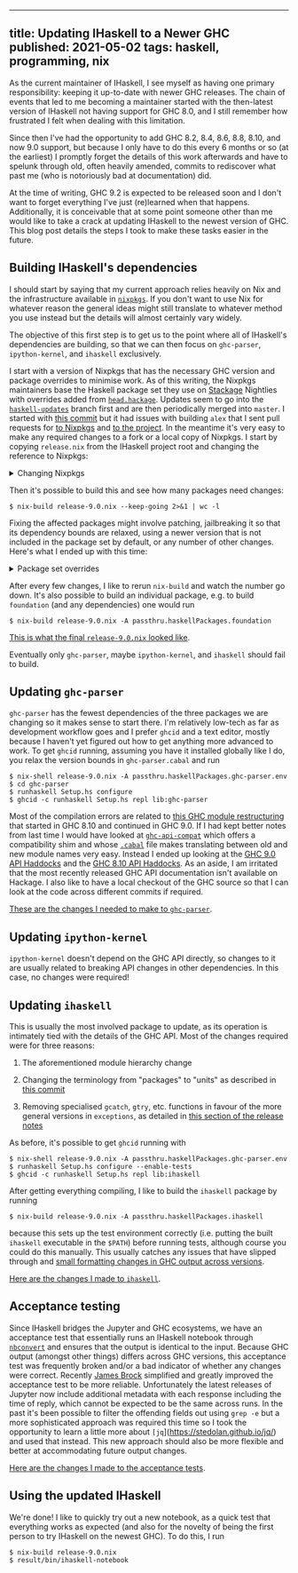 --------------------------------------------------------------------------------
title: Updating IHaskell to a Newer GHC
published: 2021-05-02
tags: haskell, programming, nix
--------------------------------------------------------------------------------

As the current maintainer of IHaskell, I see myself as having one primary
responsibility: keeping it up-to-date with newer GHC releases. The chain of
events that led to me becoming a maintainer started with the then-latest
version of IHaskell not having support for GHC 8.0, and I still remember how
frustrated I felt when dealing with this limitation.

Since then I've had the opportunity to add GHC 8.2, 8.4, 8.6, 8.8, 8.10, and
now 9.0 support, but because I only have to do this every 6 months or so (at
the earliest) I promptly forget the details of this work afterwards and have to
spelunk through old, often heavily amended, commits to rediscover what
past me (who is notoriously bad at documentation) did.

At the time of writing, GHC 9.2 is expected to be released soon and I don't
want to forget everything I've just (re)learned when that happens.
Additionally, it is conceivable that at some point someone other than me would
like to take a crack at updating IHaskell to the newest version of GHC. This
blog post details the steps I took to make these tasks easier in the future.

## Building IHaskell's dependencies

I should start by saying that my current approach relies heavily on Nix and the
infrastructure available in [`nixpkgs`](https://github.com/NixOS/nixpkgs). If
you don't want to use Nix for whatever reason the general ideas might still
translate to whatever method you use instead but the details will almost
certainly vary widely.

The objective of this first step is to get us to the point where all of
IHaskell's dependencies are building, so that we can then focus on
`ghc-parser`, `ipython-kernel`, and `ihaskell` exclusively.

I start with a version of Nixpkgs that has the necessary GHC version and
package overrides to minimise work. As of this writing, the Nixpkgs maintainers
base the Haskell package set they use on [Stackage](https://www.stackage.org/)
Nightlies with overrides added from
[`head.hackage`](https://gitlab.haskell.org/ghc/head.hackage). Updates seem to
go into the
[`haskell-updates`](https://github.com/NixOS/nixpkgs/tree/haskell-updates)
branch first and are then periodically merged into `master`. I started with
[this
commit](https://github.com/NixOS/nixpkgs/commit/64c6086db4a6c19bb9960baf165c867c1774ab3d)
but it had issues with building `alex` that I sent pull requests for [to
Nixpkgs](https://github.com/NixOS/nixpkgs/pull/120535) and [to the
project](https://github.com/simonmar/alex/pull/185). In the meantime it's very
easy to make any required changes to a fork or a local copy of Nixpkgs. I start
by copying `release.nix` from the IHaskell project root and changing the
reference to Nixpkgs:

<details>
<summary style="cursor: pointer">Changing Nixpkgs</summary>

```nix
let
  nixpkgs-src = builtins.fetchTarball {
    url = "https://github.com/NixOS/nixpkgs/tarball/8795d39ce70f04e3fd609422d522e5b2594f3a70";
    sha256 = "01w7q0nqydippj0ygbg77byb770snhc5rnqzc6isws58642l8z4s";
  };
in
{ compiler ? "ghc901"
, jupyterlabAppDir ? null
, nixpkgs ? import nixpkgs-src {}
, packages ? (_: [])
, pythonPackages ? (_: [])
, rtsopts ? "-M3g -N2"
, systemPackages ? (_: [])
}:
```

</details>

Then it's possible to build this and see how many packages need changes:

```shell
$ nix-build release-9.0.nix --keep-going 2>&1 | wc -l
```

Fixing the affected packages might involve patching, jailbreaking it so that
its dependency bounds are relaxed, using a newer version that is not included
in the package set by default, or any number of other changes. Here's what I ended up with this time:

<details>
<summary style="cursor: pointer">Package set overrides</summary>

```nix
      cryptohash-md5    = nixpkgs.haskell.lib.doJailbreak super.cryptohash-md5;
      cryptohash-sha1   = nixpkgs.haskell.lib.doJailbreak super.cryptohash-sha1;
      basement          = super.basement_0_0_12;
      foundation        = super.foundation_0_0_26_1;
      memory            = nixpkgs.haskell.lib.appendPatch super.memory (nixpkgs.fetchpatch {
        url = "https://gitlab.haskell.org/ghc/head.hackage/-/raw/c89c1e27af8f180b3be476e102147557f922b224/patches/memory-0.15.0.patch";
        sha256 = "0mkjbrzi05h1xds8rf5wfky176hrl03q0d7ipklp9x4ls3yyqj5x";
      });
      cryptonite        = nixpkgs.haskell.lib.appendPatch super.cryptonite (nixpkgs.fetchpatch {
        url = "https://gitlab.haskell.org/ghc/head.hackage/-/raw/6a65307bbdc73c5eb4165a67ee97c7b9faa818e1/patches/cryptonite-0.28.patch";
        sha256 = "1wq9hw16qj2yqy7lyqbi7106lhk199hvnkj5xr7h0ip854gjsr5j";
      });
      profunctors       = self.callCabal2nix "profunctors" profunctors-src {}; # `profunctors-src` is defined above
      mono-traversable  = nixpkgs.haskell.lib.dontCheck super.mono-traversable;
```

</details>

After every few changes, I like to rerun `nix-build` and watch the number go
down. It's also possible to build an individual package, e.g. to build
`foundation` (and any dependencies) one would run

```shell
$ nix-build release-9.0.nix -A passthru.haskellPackages.foundation
```

[This is what the final `release-9.0.nix` looked
like](https://github.com/gibiansky/IHaskell/pull/1215/commits/12f50f34d9cf6dceb3ca5adc9fa450cee6e7dcee).

Eventually only `ghc-parser`, maybe `ipython-kernel`, and `ihaskell` should fail to
build.

## Updating `ghc-parser`

`ghc-parser` has the fewest dependencies of the three packages we are changing
so it makes sense to start there. I'm relatively low-tech as far as development
workflow goes and I prefer `ghcid` and a text editor, mostly because I haven't
yet figured out how to get anything more advanced to work. To get `ghcid`
running, assuming you have it installed globally like I do, you relax the
version bounds in `ghc-parser.cabal` and run

```shell
$ nix-shell release-9.0.nix -A passthru.haskellPackages.ghc-parser.env
$ cd ghc-parser
$ runhaskell Setup.hs configure
$ ghcid -c runhaskell Setup.hs repl lib:ghc-parser
```

Most of the compilation errors are related to [this GHC module
restructuring](https://gitlab.haskell.org/ghc/ghc/-/issues/13009) that started
in GHC 8.10 and continued in GHC 9.0. If I had kept better notes from last time
I would have looked at
[`ghc-api-compat`](https://github.com/hsyl20/ghc-api-compat/) which offers
a compatibility shim and whose
[`.cabal`](https://github.com/hsyl20/ghc-api-compat/blob/master/ghc-api-compat.cabal)
file makes translating between old and new module names very easy. Instead
I ended up looking at the [GHC 9.0 API
Haddocks](https://downloads.haskell.org/ghc/9.0.1/docs/html/libraries/ghc-9.0.1/index.html)
and the [GHC 8.10 API
Haddocks](https://hackage.haskell.org/package/ghc-8.10.2). As an aside, I am
irritated that the most recently released GHC API documentation isn't available
on Hackage. I also like to have a local checkout of the GHC source so that
I can look at the code across different commits if required.

[These are the changes I needed to make to
`ghc-parser`](https://github.com/gibiansky/IHaskell/pull/1215/commits/063e6bb0459b7ff8d9a2e92090332bf7a1e92a63).

## Updating `ipython-kernel`

`ipython-kernel` doesn't depend on the GHC API directly, so changes to it are
usually related to breaking API changes in other dependencies. In this case, no
changes were required!

## Updating `ihaskell`

This is usually the most involved package to update, as its operation is
intimately tied with the details of the GHC API. Most of the changes required
were for three reasons:

1. The aforementioned module hierarchy change

2. Changing the terminology from
"packages" to "units" as described in [this
commit](https://gitlab.haskell.org/ghc/ghc/-/commit/10a2ba90aa6a788677104cc43318c66f46e2e2b0)

3. Removing specialised `gcatch`, `gtry`, etc. functions in favour of the more
general versions in `exceptions`, as detailed in [this section of the release
notes](https://downloads.haskell.org/ghc/9.0.1/docs/html/users_guide/9.0.1-notes.html#ghc-library)

As before, it's possible to get `ghcid` running with

```shell
$ nix-shell release-9.0.nix -A passthru.haskellPackages.ghc-parser.env
$ runhaskell Setup.hs configure --enable-tests
$ ghcid -c runhaskell Setup.hs repl lib:ihaskell
```

After getting everything compiling, I like to build the `ihaskell` package by
running

```shell
$ nix-build release-9.0.nix -A passthru.haskellPackages.ihaskell
```

because this sets up the test environment correctly (i.e. putting the built
`ihaskell` executable in the `$PATH`) before running tests, although course you
could do this manually. This usually catches any issues that have slipped
through and [small formatting changes in GHC output across
versions](https://github.com/gibiansky/IHaskell/pull/1215/commits/1796c35119ced7a564e75fe07067797fb182149d#diff-409dc396158ef9f7f39928cb144c6c3037072f0d9932499d2213862e0f5fbae6).

[Here are the changes I made to
`ihaskell`](https://github.com/gibiansky/IHaskell/pull/1215/commits/1796c35119ced7a564e75fe07067797fb182149d).

## Acceptance testing

Since IHaskell bridges the Jupyter and GHC ecosystems, we have an acceptance
test that essentially runs an IHaskell notebook through
[`nbconvert`](https://nbconvert.readthedocs.io/en/latest/) and ensures that the
output is identical to the input. Because GHC output (amongst other things)
differs across GHC versions, this acceptance test was frequently broken and/or
a bad indicator of whether any changes were correct. Recently [James
Brock](https://github.com/jamesdbrock) simplified and greatly improved the
acceptance test to be more reliable. Unfortunately the latest releases of
Jupyter now include additional metadata with each response including the time
of reply, which cannot be expected to be the same across runs. In the past it's
been possible to filter the offending fields out using `grep -e` but a more
sophisticated approach was required this time so I took the opportunity to
learn a little more about `[jq`](https://stedolan.github.io/jq/) and used that
instead. This new approach should also be more flexible and better at
accommodating future output changes.

[Here are the changes I made to the acceptance
tests](https://github.com/gibiansky/IHaskell/pull/1215/commits/4b62c964fb8937353d39a8798dc13d06260c9257).

## Using the updated IHaskell

We're done! I like to quickly try out a new notebook, as a quick test that
everything works as expected (and also for the novelty of being the first
person to try IHaskell on the newest GHC). To do this, I run

```shell
$ nix-build release-9.0.nix
$ result/bin/ihaskell-notebook
```
